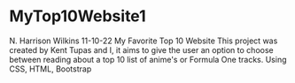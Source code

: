 # MyTop10Website1

N. Harrison Wilkins
11-10-22
My Favorite Top 10 Website
This project was created by Kent Tupas and I, it aims to give the user an option to choose between reading about a top 10 list of anime's or Formula One tracks. Using CSS, HTML, Bootstrap
